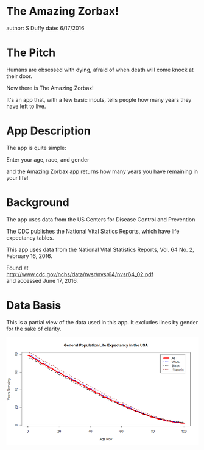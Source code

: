 The Amazing Zorbax!
========================================================
author: S Duffy
date: 6/17/2016

The Pitch
========================================================

Humans are obsessed with dying, afraid of when death will come knock at their door.  

Now there is The Amazing Zorbax!  

It's an app that, with a few basic inputs, tells people how many years they have left to live.

App Description
========================================================

The app is quite simple:

Enter your age, race, and gender

and the Amazing Zorbax app returns how many years you have remaining in your life!

Background
========================================================

The app uses data from the US Centers for Disease Control and Prevention

The CDC publishes the National Vital Statics Reports, which have life expectancy tables.

This app uses data from the National Vital Statistics Reports, Vol. 64 No. 2, February 16, 2016.

Found at  
http://www.cdc.gov/nchs/data/nvsr/nvsr64/nvsr64_02.pdf  
and accessed June 17, 2016.


Data Basis
========================================================

This is a partial view of the data used in this app. It excludes lines by gender for the sake
of clarity.

![Plot](Rplot01.png) 
